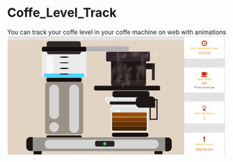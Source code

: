 # Coffe_Level_Track
You can track your coffe level in your coffe machine on web with animations
![alt text](/coffelevel.png)
